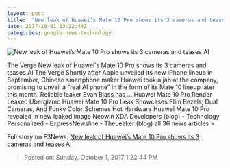 ```yaml
---
layout: post
title:  "New leak of Huawei’s Mate 10 Pro shows its 3 cameras and teases AI"
date: 2017-10-01 13:22:44Z
categories: google-news-technology
---
```


![New leak of Huawei’s Mate 10 Pro shows its 3 cameras and teases AI](https://cdn0.vox-cdn.com/thumbor/GQcgaaPL8fFszRA4FPZ20HOzd10=/0x29:1200x657/fit-in/1200x630/cdn1.vox-cdn.com/uploads/chorus_asset/file/9364453/DLCzCT9XUAE3Gac.jpg)

The Verge New leak of Huawei's Mate 10 Pro shows its 3 cameras and teases AI The Verge Shortly after Apple unveiled its new iPhone lineup in September, Chinese smartphone maker Huawei took a jab at the company, promising to unveil a “real AI phone” in the form of its Mate 10 lineup later this month. Reliable leaker Evan Blass has ... Huawei Mate 10 Pro Render Leaked Ubergizmo Huawei Mate 10 Pro Leak Showcases Slim Bezels, Dual Cameras, And Funky Color Schemes Hot Hardware Huawei Mate 10 Pro revealed in new leaked image Neowin XDA Developers (blog) - Technology Personalized - ExpressNewsline - TheLeaker (blog) all 36 news articles »


Full story on F3News: [New leak of Huawei’s Mate 10 Pro shows its 3 cameras and teases AI](http://www.f3nws.com/n/4YVZU)

> Posted on: Sunday, October 1, 2017 1:22:44 PM
